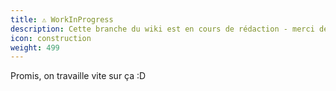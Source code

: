 ```yaml
---
title: ⚠️ WorkInProgress
description: Cette branche du wiki est en cours de rédaction - merci de votre compréhension...
icon: construction
weight: 499
---
```


Promis, on travaille vite sur ça :D